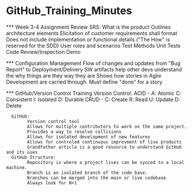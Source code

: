 # GitHub_Training_Minutes

*** Week 3-4 Assignment Review
      SRS:
        What is the product
        Outlines architecture elements
        Elicitation of customer requirements
          <subject> shall <capability> format
          Does not include implementation or functional details ("The How" is reserved for the SDD)
        User roles and scenarios
        Test Methods
          Unit Tests
          Code Review/Inspection
          Demo
      
*** Configuration Management
            Flow of changes and updates from "Bug Report" to Deployment/Delivery 
            SW artifacts help other devs understand the why things are they way they are
            Shows how stories in Aglie Development are carried through. Must define "done" for a story
      
      
*** GitHub/Version Control Training
      Version Control:
             ACID - 
                  A: Atomic
                  C: Consistent
                  I: Isolated
                  D: Durable
            CRUD - 
                  C: Create
                  R: Read
                  U: Update
                  D: Delete
      
      
      GitHub:
            Version control tool
            Allows for multiple contributors to work on the same project.
            Provides a way to resolve collisions
            Allows for isolated development of new features
            Allows for controled continuous improvment of live products
            Grandfather article is a good resource to understand GitHub and its uses
      GitHub Structure:
            Repository is where a project lives can be synced to a local machine. 
            Branch is an isolated branch of the code base. 
            Branches can be merged into the main or live codebase
            Always look for N+1
      
